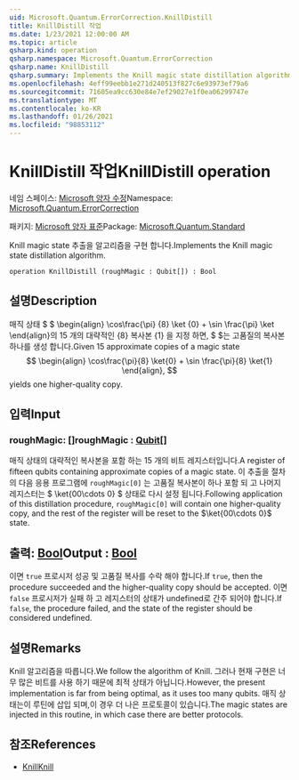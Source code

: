```yaml
---
uid: Microsoft.Quantum.ErrorCorrection.KnillDistill
title: KnillDistill 작업
ms.date: 1/23/2021 12:00:00 AM
ms.topic: article
qsharp.kind: operation
qsharp.namespace: Microsoft.Quantum.ErrorCorrection
qsharp.name: KnillDistill
qsharp.summary: Implements the Knill magic state distillation algorithm.
ms.openlocfilehash: 4eff99eebb1e271d240513f827c6e93973ef79a6
ms.sourcegitcommit: 71605ea9cc630e84e7ef29027e1f0ea06299747e
ms.translationtype: MT
ms.contentlocale: ko-KR
ms.lasthandoff: 01/26/2021
ms.locfileid: "98853112"
---
```

# <a name="knilldistill-operation"></a><span data-ttu-id="375fc-102">KnillDistill 작업</span><span class="sxs-lookup"><span data-stu-id="375fc-102">KnillDistill operation</span></span>

<span data-ttu-id="375fc-103">네임 스페이스: [Microsoft 양자 수정](xref:Microsoft.Quantum.ErrorCorrection)</span><span class="sxs-lookup"><span data-stu-id="375fc-103">Namespace: [Microsoft.Quantum.ErrorCorrection](xref:Microsoft.Quantum.ErrorCorrection)</span></span>

<span data-ttu-id="375fc-104">패키지: [Microsoft 양자 표준](https://nuget.org/packages/Microsoft.Quantum.Standard)</span><span class="sxs-lookup"><span data-stu-id="375fc-104">Package: [Microsoft.Quantum.Standard](https://nuget.org/packages/Microsoft.Quantum.Standard)</span></span>


<span data-ttu-id="375fc-105">Knill magic state 추출을 알고리즘을 구현 합니다.</span><span class="sxs-lookup"><span data-stu-id="375fc-105">Implements the Knill magic state distillation algorithm.</span></span>

```qsharp
operation KnillDistill (roughMagic : Qubit[]) : Bool
```


## <a name="description"></a><span data-ttu-id="375fc-106">설명</span><span class="sxs-lookup"><span data-stu-id="375fc-106">Description</span></span>

<span data-ttu-id="375fc-107">매직 상태 $ $ \begin{align} \cos\frac{\pi} {8} \ket {0} + \sin \frac{\pi} \ket \end{align}의 15 개의 대략적인 {8} 복사본 {1} 을 지정 하면, $ $는 고품질의 복사본 하나를 생성 합니다.</span><span class="sxs-lookup"><span data-stu-id="375fc-107">Given 15 approximate copies of a magic state $$ \begin{align} \cos\frac{\pi}{8} \ket{0} + \sin \frac{\pi}{8} \ket{1} \end{align}, $$ yields one higher-quality copy.</span></span>

## <a name="input"></a><span data-ttu-id="375fc-108">입력</span><span class="sxs-lookup"><span data-stu-id="375fc-108">Input</span></span>

### <a name="roughmagic--qubit"></a><span data-ttu-id="375fc-109">roughMagic: [](xref:microsoft.quantum.lang-ref.qubit)[]</span><span class="sxs-lookup"><span data-stu-id="375fc-109">roughMagic : [Qubit](xref:microsoft.quantum.lang-ref.qubit)[]</span></span>

<span data-ttu-id="375fc-110">매직 상태의 대략적인 복사본을 포함 하는 15 개의 비트 레지스터입니다.</span><span class="sxs-lookup"><span data-stu-id="375fc-110">A register of fifteen qubits containing approximate copies of a magic state.</span></span> <span data-ttu-id="375fc-111">이 추출을 절차의 다음 응용 프로그램에 `roughMagic[0]` 는 고품질 복사본이 하나 포함 되 고 나머지 레지스터는 $ \ket{00\cdots 0} $ 상태로 다시 설정 됩니다.</span><span class="sxs-lookup"><span data-stu-id="375fc-111">Following application of this distillation procedure, `roughMagic[0]` will contain one higher-quality copy, and the rest of the register will be reset to the $\ket{00\cdots 0}$ state.</span></span>



## <a name="output--bool"></a><span data-ttu-id="375fc-112">출력: [Bool](xref:microsoft.quantum.lang-ref.bool)</span><span class="sxs-lookup"><span data-stu-id="375fc-112">Output : [Bool](xref:microsoft.quantum.lang-ref.bool)</span></span>

<span data-ttu-id="375fc-113">이면 `true` 프로시저 성공 및 고품질 복사를 수락 해야 합니다.</span><span class="sxs-lookup"><span data-stu-id="375fc-113">If `true`, then the procedure succeeded and the higher-quality copy should be accepted.</span></span> <span data-ttu-id="375fc-114">이면 `false` 프로시저가 실패 하 고 레지스터의 상태가 undefined로 간주 되어야 합니다.</span><span class="sxs-lookup"><span data-stu-id="375fc-114">If `false`, the procedure failed, and the state of the register should be considered undefined.</span></span>

## <a name="remarks"></a><span data-ttu-id="375fc-115">설명</span><span class="sxs-lookup"><span data-stu-id="375fc-115">Remarks</span></span>

<span data-ttu-id="375fc-116">Knill 알고리즘을 따릅니다.</span><span class="sxs-lookup"><span data-stu-id="375fc-116">We follow the algorithm of Knill.</span></span>
<span data-ttu-id="375fc-117">그러나 현재 구현은 너무 많은 비트를 사용 하기 때문에 최적 상태가 아닙니다.</span><span class="sxs-lookup"><span data-stu-id="375fc-117">However, the present implementation is far from being optimal, as it uses too many qubits.</span></span>
<span data-ttu-id="375fc-118">매직 상태는이 루틴에 삽입 되며,이 경우 더 나은 프로토콜이 있습니다.</span><span class="sxs-lookup"><span data-stu-id="375fc-118">The magic states are injected in this routine, in which case there are better protocols.</span></span>

## <a name="references"></a><span data-ttu-id="375fc-119">참조</span><span class="sxs-lookup"><span data-stu-id="375fc-119">References</span></span>

- [<span data-ttu-id="375fc-120">Knill</span><span class="sxs-lookup"><span data-stu-id="375fc-120">Knill</span></span>](https://arxiv.org/abs/quant-ph/0402171)
